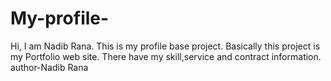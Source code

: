 # My-profile-
Hi,
I am Nadib Rana. 
This is my profile base project. Basically this project is my Portfolio web site.
There have my skill,service and contract information.
author-Nadib Rana
